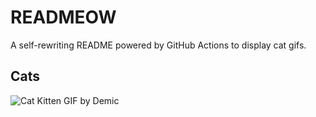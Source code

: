 # READMEOW

A self-rewriting README powered by GitHub Actions to display cat gifs.

## Cats

![Cat Kitten GIF by Demic](https://media0.giphy.com/media/3oriO0OEd9QIDdllqo/200.gif?cid=9acd02dazat0t0xtqir8cxblm7g3zb7y6rcv5ypa8ixmlpmw&ep=v1_gifs_search&rid=200.gif&ct=g)

